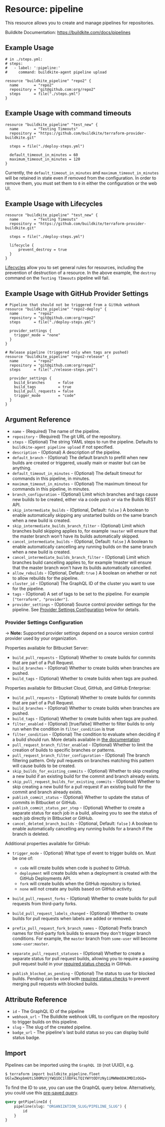 # Resource: pipeline

This resource allows you to create and manage pipelines for repositories.

Buildkite Documentation: https://buildkite.com/docs/pipelines

## Example Usage

```hcl
# in ./steps.yml:
# steps:
#   - label: ':pipeline:'
#     command: buildkite-agent pipeline upload

resource "buildkite_pipeline" "repo2" {
  name       = "repo2"
  repository = "git@github.com:org/repo2"
  steps      = file("./steps.yml")
}
```

## Example Usage with command timeouts

```hcl
resource "buildkite_pipeline" "test_new" {
  name       = "Testing Timeouts"
  repository = "https://github.com/buildkite/terraform-provider-buildkite.git"

  steps = file("./deploy-steps.yml")

  default_timeout_in_minutes = 60
  maximum_timeout_in_minutes = 120
}
```

Currently, the `default_timeout_in_minutes` and `maximum_timeout_in_minutes` will be retained in state even if removed from the configuration. In order to remove them, you must set them to `0` in either the configuration or the web UI.

## Example Usage with Lifecycles

```hcl
resource "buildkite_pipeline" "test_new" {
  name       = "Testing Timeouts"
  repository = "https://github.com/buildkite/terraform-provider-buildkite.git"

  steps = file("./deploy-steps.yml")

  lifecycle {
      prevent_destroy = true
  }
}
```

[Lifecycles](https://developer.hashicorp.com/terraform/language/meta-arguments/lifecycle) allow you to set general rules
for resources, including the prevention of destruction of a resource. In the above example, the `destroy` command on the `Testing TImeouts` pipeline will fail.

## Example Usage with GitHub Provider Settings

```hcl
# Pipeline that should not be triggered from a GitHub webhook
resource "buildkite_pipeline" "repo2-deploy" {
  name       = "repo2"
  repository = "git@github.com:org/repo2"
  steps      = file("./deploy-steps.yml")

  provider_settings {
    trigger_mode = "none"
  }
}

# Release pipeline (triggered only when tags are pushed)
resource "buildkite_pipeline" "repo2-release" {
  name       = "repo2"
  repository = "git@github.com:org/repo2"
  steps      = file("./release-steps.yml")

  provider_settings {
    build_branches      = false
    build_tags          = true
    build_pull_requests = false
    trigger_mode        = "code"
  }
}
```

## Argument Reference

-   `name` - (Required) The name of the pipeline.
-   `repository` - (Required) The git URL of the repository.
-   `steps` - (Optional) The string YAML steps to run the pipeline. Defaults to `buildkite-agent pipeline upload` if not specified.
-   `description` - (Optional) A description of the pipeline.
-   `default_branch` - (Optional) The default branch to prefill when new builds are created or triggered, usually main or master but can be anything.
-   `default_timeout_in_minutes` - (Optional) The default timeout for commands in this pipeline, in minutes.
-   `maximum_timeout_in_minutes` - (Optional) The maximum timeout for commands in this pipeline, in minutes.
-   `branch_configuration` - (Optional) Limit which branches and tags cause new builds to be created, either via a code push or via the Builds REST API.
-   `skip_intermediate_builds` - (Optional, Default: `false` ) A boolean to enable automatically skipping any unstarted builds on the same branch when a new build is created.
-   `skip_intermediate_builds_branch_filter` - (Optional) Limit which branches build skipping applies to, for example `!master` will ensure that the master branch won't have its builds automatically skipped.
-   `cancel_intermediate_builds` - (Optional, Default: `false` ) A boolean to enable automatically cancelling any running builds on the same branch when a new build is created.
-   `cancel_intermediate_builds_branch_filter` - (Optional) Limit which branches build cancelling applies to, for example !master will ensure that the master branch won't have its builds automatically cancelled.
-   `allow_rebuilds` - (Optional, Default: `true` ) A boolean on whether or not to allow rebuilds for the pipeline.
-   `cluster_id` - (Optional) The GraphQL ID of the cluster you want to use for the pipeline. 
-   `tags` - (Optional) A set of tags to be set to the pipeline. For example `["terraform", "provider"]`.
-   `provider_settings` - (Optional) Source control provider settings for the pipeline. See [Provider Settings Configuration](#provider-settings-configuration) below for details.


### Provider Settings Configuration

-> **Note:** Supported provider settings depend on a source version control provider used by your organization.

Properties available for Bitbucket Server:

-   `build_pull_requests` - (Optional) Whether to create builds for commits that are part of a Pull Request.
-   `build_branches` - (Optional) Whether to create builds when branches are pushed.
-   `build_tags` - (Optional) Whether to create builds when tags are pushed.

Properties available for Bitbucket Cloud, GitHub, and GitHub Enterprise:

-   `build_pull_requests` - (Optional) Whether to create builds for commits that are part of a Pull Request.
-   `build_branches` - (Optional) Whether to create builds when branches are pushed.
-   `build_tags` - (Optional) Whether to create builds when tags are pushed.
-   `filter_enabled` - (Optional) [true/false] Whether to filter builds to only run when the condition in `filter_condition` is true
-   `filter_condition` - (Optional) The condition to evaluate when deciding if a build should run. More details available in [the documentation](https://buildkite.com/docs/pipelines/conditionals#conditionals-in-pipelines)
-   `pull_request_branch_filter_enabled` - (Optional) Whether to limit the creation of builds to specific branches or patterns.
-   `pull_request_branch_filter_configuration` - (Optional) The branch filtering pattern. Only pull requests on branches matching this pattern will cause builds to be created.
-   `skip_builds_for_existing_commits` - (Optional) Whether to skip creating a new build if an existing build for the commit and branch already exists.
-   `skip_pull_request_builds_for_existing_commits` - (Optional) Whether to skip creating a new build for a pull request if an existing build for the commit and branch already exists.
-   `publish_commit_status` - (Optional) Whether to update the status of commits in Bitbucket or GitHub.
-   `publish_commit_status_per_step` - (Optional) Whether to create a separate status for each job in a build, allowing you to see the status of each job directly in Bitbucket or GitHub.
-   `cancel_deleted_branch_builds` - (Optional, Default: `false` ) A boolean to enable automatically cancelling any running builds for a branch if the branch is deleted.

Additional properties available for GitHub:

-   `trigger_mode` - (Optional) What type of event to trigger builds on. Must be one of:

    -   `code` will create builds when code is pushed to GitHub.
    -   `deployment` will create builds when a deployment is created with the GitHub Deployments API.
    -   `fork` will create builds when the GitHub repository is forked.
    -   `none` will not create any builds based on GitHub activity.

-   `build_pull_request_forks` - (Optional) Whether to create builds for pull requests from third-party forks.
-   `build_pull_request_labels_changed` - (Optional) Whether to create builds for pull requests when labels are added or removed.
-   `prefix_pull_request_fork_branch_names` - (Optional) Prefix branch names for third-party fork builds to ensure they don't trigger branch conditions. For example, the `master` branch from `some-user` will become `some-user:master`.
-   `separate_pull_request_statuses` - (Optional) Whether to create a separate status for pull request builds, allowing you to require a passing pull request build in your [required status checks](https://help.github.com/en/articles/enabling-required-status-checks) in GitHub.
-   `publish_blocked_as_pending` - (Optional) The status to use for blocked builds. Pending can be used with [required status checks](https://help.github.com/en/articles/enabling-required-status-checks) to prevent merging pull requests with blocked builds.

## Attribute Reference

-   `id` - The GraphQL ID of the pipeline
-   `webhook_url` - The Buildkite webhook URL to configure on the repository to trigger builds on this pipeline.
-   `slug` - The slug of the created pipeline.
-   `badge_url` - The pipeline's last build status so you can display build status badge.

## Import

Pipelines can be imported using the `GraphQL ID` (not UUID), e.g.

```
$ terraform import buildkite_pipeline.fleet UGlwZWxpbmUtLS00MzVjYWQ1OC1lODFkLTQ1YWYtODYzNy1iMWNmODA3MDIzOGQ=
```

To find the ID to use, you can use the GraphQL query below. Alternatively, you could use this [pre-saved query](https://buildkite.com/user/graphql/console/04e6ac1d-222e-49f9-8167-4767ab0f5362).

```graphql
query getPipelineId {
    pipeline(slug: "ORGANIZATION_SLUG/PIPELINE_SLUG") {
        id
    }
}
```
